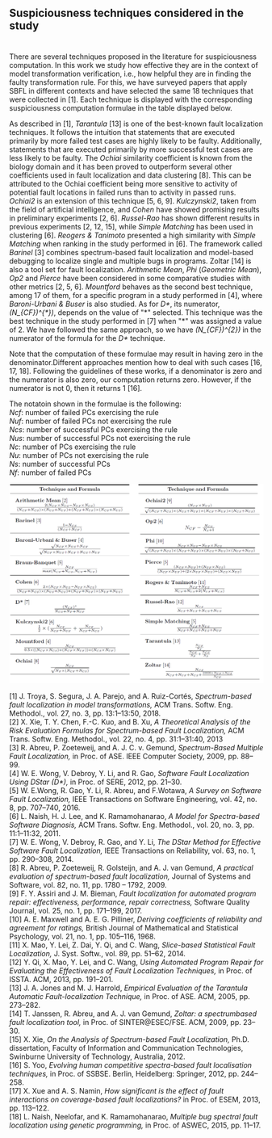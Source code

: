 ## Suspiciousness techniques considered in the study <h1> 

There are several techniques proposed in the literature for suspiciousness computation. In this work we study how effective they are in the context of model transformation verification, i.e., how helpful they are in finding the faulty transformation rule. For this, we have surveyed papers that apply SBFL in different contexts and have selected the same 18 techniques that were collected in [1]. Each technique is displayed with the corresponding suspiciousness computation formulae in the table displayed below.

As described in [1], *Tarantula* [13] is one of the best-known fault localization techniques. It follows the intuition that statements that are executed primarily by more failed test cases are highly likely to be faulty. Additionally, statements that are executed primarily by more successful test cases are less likely to be faulty. The *Ochiai* similarity coefficient is known from the biology domain and it has been proved to outperform several other coefficients used in fault localization and data clustering [8]. This can be attributed to the Ochiai coefficient being more sensitive to activity of potential fault locations in failed runs than to activity in passed runs.
*Ochiai2* is an extension of this technique [5, 6, 9]. *Kulczynski2*, taken from the field of artificial intelligence, and *Cohen* have showed promising results in preliminary experiments [2, 6]. *Russel-Rao* has shown different results in previous experiments [2, 12, 15], while *Simple Matching* has been used in clustering [6].
*Reogers & Tanimoto* presented a high similarity with *Simple Matching* when ranking in the study performed in [6]. The framework called *Barinel* [3] combines spectrum-based fault localization and model-based debugging to localize single and multiple bugs in programs. Zoltar [14] is also a tool set for fault localization.
*Arithmetic Mean*, *Phi* (*Geometric Mean*), *Op2* and *Pierce* have been considered in some comparative studies with other metrics [2, 5, 6]. *Mountford* behaves as the second best technique, among 17 of them, for a specific program in a study performed in [4], where *Baroni-Urbani & Buser* is also studied. As for *D\**, its numerator, *(N_{CF})^{\*})*, depends on the value of "\*" selected. This technique was the best technique in the study performed in [7] when "*" was assigned a value of 2. We have followed the same approach, so we have *(N_{CF})^{2})* in the numerator of the formula for the *D\** technique.

Note that the computation of these formulae may result in having zero in the denominator.Different approaches mention how to deal with such cases [16, 17, 18]. Following the guidelines of these works, if a denominator is zero and the numerator is also zero, our computation returns zero. However, if the numerator is not 0, then it returns 1 [16].

The notatoin shown in the formulae is the following: <br>
*Ncf*: number of failed PCs exercising the rule <br>
*Nuf*: number of failed PCs not exercising the rule <br>
*Ncs*: number of successful PCs exercising the rule <br>
*Nus*: number of successful PCs not exercising the rule <br>
*Nc*: number of PCs exercising the rule <br>
*Nu*: number of PCs not exercising the rule <br>
*Ns*: number of successful PCs <br>
*Nf*: number of failed PCs <br>


![techniques](images/TechniquesWebsite.png)

[1] J. Troya, S. Segura, J. A. Parejo, and A. Ruiz-Cortés, *Spectrum-based fault localization in model transformations,* ACM Trans. Softw. Eng. Methodol., vol. 27, no. 3, pp. 13:1–13:50, 2018. <br>
[2] X. Xie, T. Y. Chen, F.-C. Kuo, and B. Xu, *A Theoretical Analysis of the Risk Evaluation Formulas for Spectrum-based Fault Localization,* ACM Trans. Softw. Eng. Methodol., vol. 22, no. 4, pp. 31:1–31:40, 2013 <br>
[3] R. Abreu, P. Zoeteweij, and A. J. C. v. Gemund, *Spectrum-Based Multiple Fault Localization,* in Proc. of ASE. IEEE Computer Society, 2009, pp. 88–99. <br>
[4] W. E. Wong, V. Debroy, Y. Li, and R. Gao, *Software Fault Localization Using DStar (D\*),* in Proc. of SERE, 2012, pp. 21–30. <br>
[5] W. E.Wong, R. Gao, Y. Li, R. Abreu, and F.Wotawa, *A Survey on Software Fault Localization,* IEEE Transactions on Software Engineering, vol. 42, no. 8, pp. 707–740, 2016. <br>
[6] L. Naish, H. J. Lee, and K. Ramamohanarao, *A Model for Spectra-based Software Diagnosis,* ACM Trans. Softw. Eng. Methodol., vol. 20, no. 3, pp. 11:1–11:32, 2011. <br>
[7] W. E. Wong, V. Debroy, R. Gao, and Y. Li, *The DStar Method for Effective Software Fault Localization,* IEEE Transactions on Reliability, vol. 63, no. 1, pp. 290–308, 2014. <br>
[8] R. Abreu, P. Zoeteweij, R. Golsteijn, and A. J. van Gemund, *A practical evaluation of spectrum-based fault localization,* Journal of Systems and Software, vol. 82, no. 11, pp. 1780 – 1792, 2009. <br>
[9] F. Y. Assiri and J. M. Bieman, *Fault localization for automated program repair: effectiveness, performance, repair correctness,* Software Quality Journal, vol. 25, no. 1, pp. 171–199, 2017. <br>
[10] A. E. Maxwell and A. E. G. Pilliner, *Deriving coefficients of reliability and agreement for ratings,* British Journal of Mathematical and Statistical Psychology, vol. 21, no. 1, pp. 105–116, 1968. <br>
[11] X. Mao, Y. Lei, Z. Dai, Y. Qi, and C. Wang, *Slice-based Statistical Fault Localization,* J. Syst. Softw., vol. 89, pp. 51–62, 2014. <br>
[12] Y. Qi, X. Mao, Y. Lei, and C. Wang, *Using Automated Program Repair for Evaluating the Effectiveness of Fault Localization Techniques,* in Proc. of ISSTA. ACM, 2013, pp. 191–201. <br>
[13] J. A. Jones and M. J. Harrold, *Empirical Evaluation of the Tarantula Automatic Fault-localization Technique,* in Proc. of ASE. ACM, 2005, pp. 273–282. <br>
[14] T. Janssen, R. Abreu, and A. J. van Gemund, *Zoltar: a spectrumbased fault localization tool,* in Proc. of SINTER@ESEC/FSE. ACM, 2009, pp. 23–30. <br>
[15] X. Xie, *On the Analysis of Spectrum-based Fault Localization,* Ph.D. dissertation, Faculty of Information and Communication Technologies, Swinburne University of Technology, Australia, 2012. <br>
[16] S. Yoo, *Evolving human competitive spectra-based fault localisation techniques,* in Proc. of SSBSE. Berlin, Heidelberg: Springer, 2012, pp. 244–258. <br>
[17] X. Xue and A. S. Namin, *How significant is the effect of fault interactions on coverage-based fault localizations?* in Proc. of ESEM, 2013, pp. 113–122. <br>
[18] L. Naish, Neelofar, and K. Ramamohanarao, *Multiple bug spectral fault localization using genetic programming,* in Proc. of ASWEC, 2015, pp. 11–17.
